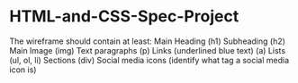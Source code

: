 # HTML-and-CSS-Spec-Project
The wireframe should contain at least:  Main Heading (h1) Subheading (h2) Main Image (img) Text paragraphs (p) Links (underlined blue text) (a) Lists (ul, ol, li) Sections (div) Social media icons (identify what tag a social media icon is)
